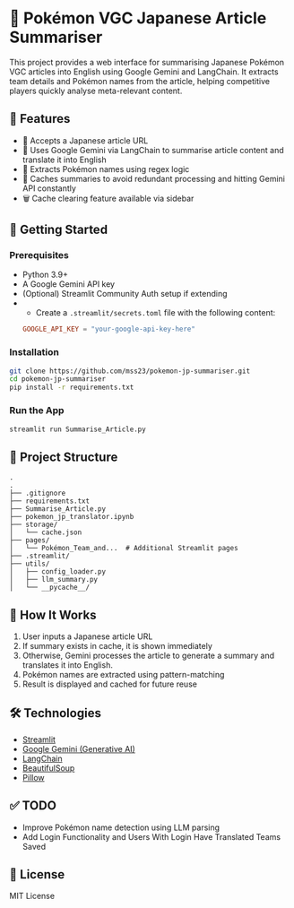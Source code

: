 # 🧠 Pokémon VGC Japanese Article Summariser

This project provides a web interface for summarising Japanese Pokémon VGC articles into English using Google Gemini and LangChain. It extracts team details and Pokémon names from the article, helping competitive players quickly analyse meta-relevant content.

## 🔧 Features

- 🔗 Accepts a Japanese article URL
- 🧠 Uses Google Gemini via LangChain to summarise article content and translate it into English
- 🧪 Extracts Pokémon names using regex logic
- 💾 Caches summaries to avoid redundant processing and hitting Gemini API constantly
- 🗑️ Cache clearing feature available via sidebar

## 🚀 Getting Started

### Prerequisites

- Python 3.9+
- A Google Gemini API key
- (Optional) Streamlit Community Auth setup if extending
- - Create a `.streamlit/secrets.toml` file with the following content:
  ```toml
  GOOGLE_API_KEY = "your-google-api-key-here"

### Installation

```bash
git clone https://github.com/mss23/pokemon-jp-summariser.git
cd pokemon-jp-summariser
pip install -r requirements.txt
```

### Run the App

```bash
streamlit run Summarise_Article.py
```

## 📁 Project Structure

```
.
.
├── .gitignore
├── requirements.txt
├── Summarise_Article.py
├── pokemon_jp_translator.ipynb
├── storage/
│   └── cache.json
├── pages/
│   └── Pokémon_Team_and...  # Additional Streamlit pages
├── .streamlit/
├── utils/
│   ├── config_loader.py
│   ├── llm_summary.py
│   └── __pycache__/

```

## 🧠 How It Works

1. User inputs a Japanese article URL
2. If summary exists in cache, it is shown immediately
3. Otherwise, Gemini processes the article to generate a summary and translates it into English.
4. Pokémon names are extracted using pattern-matching
5. Result is displayed and cached for future reuse

## 🛠️ Technologies

- [Streamlit](https://streamlit.io/)
- [Google Gemini (Generative AI)](https://ai.google.dev/)
- [LangChain](https://www.langchain.com/)
- [BeautifulSoup](https://www.crummy.com/software/BeautifulSoup/)
- [Pillow](https://python-pillow.org/)

## ✅ TODO

- Improve Pokémon name detection using LLM parsing
- Add Login Functionality and Users With Login Have Translated Teams Saved 

## 📜 License

MIT License
